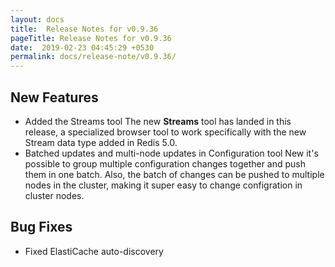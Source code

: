```yaml
---
layout: docs
title:  Release Notes for v0.9.36
pageTitle: Release Notes for v0.9.36
date:  2019-02-23 04:45:29 +0530
permalink: docs/release-note/v0.9.36/
---
```


## New Features
- Added the Streams tool
The new **Streams** tool has landed in this release, a specialized browser tool to work specifically with the new Stream data type added in Redis 5.0.
- Batched updates and multi-node updates in Configuration tool
New it's possible to group multiple configuration changes together and push them in one batch. Also, the batch of changes can be pushed to multiple nodes in the cluster, making it super easy to change configration in cluster nodes.

## Bug Fixes
- Fixed ElastiCache auto-discovery
